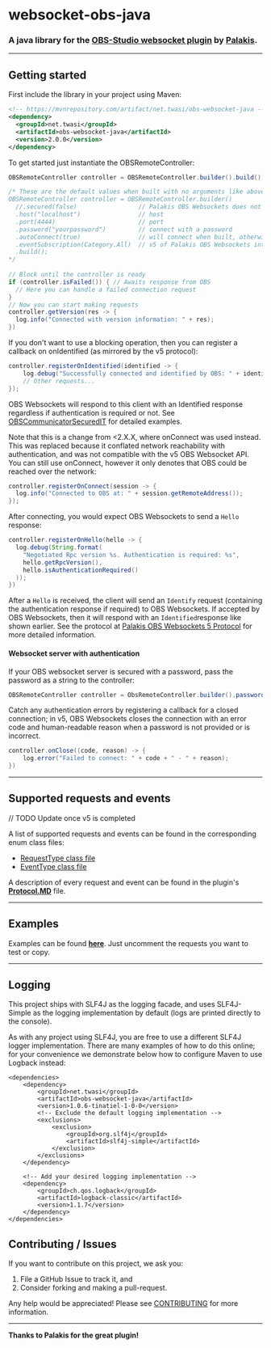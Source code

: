 
# websocket-obs-java
### A java library for the [**OBS-Studio websocket plugin**](https://github.com/Palakis/obs-websocket) by [**Palakis**](https://github.com/Palakis).
---
## Getting started

First include the library in your project using Maven:

```xml
<!-- https://mvnrepository.com/artifact/net.twasi/obs-websocket-java -->
<dependency>
  <groupId>net.twasi</groupId>
  <artifactId>obs-websocket-java</artifactId>
  <version>2.0.0</version>
</dependency>
```

To get started just instantiate the OBSRemoteController:

```java
OBSRemoteController controller = OBSRemoteController.builder().build();

/* These are the default values when built with no arguments like above
OBSRemoteController controller = OBSRemoteController.builder()
  //.secured(false)                 // Palakis OBS Websockets does not support TLS; use a proxy if required for remote connections
  .host("localhost")                // host
  .port(4444)                       // port
  .password("yourpassword")         // connect with a password
  .autoConnect(true)                // will connect when built, otherwise call connect() manually.
  .eventSubscription(Category.All)  // v5 of Palakis OBS Websockets introduces subscription categories for event notifications
  .build();
*/
  
// Block until the controller is ready
if (controller.isFailed()) { // Awaits response from OBS
  // Here you can handle a failed connection request
}
// Now you can start making requests
controller.getVersion(res -> {
  log.info("Connected with version information: " + res);  
})
```

If you don't want to use a blocking operation, then you can register a callback on onIdentified (as
mirrored by the v5 protocol):
```java
controller.registerOnIdentified(identified -> {
	log.debug("Successfully connected and identified by OBS: " + identified);
	// Other requests...
});
```
OBS Websockets will respond to this client with an Identified response regardless if authentication
is required or not. See [OBSCommunicatorSecuredIT](src/integrationTest/java/net/twasi/obsremotejava/test/manual/OBSCommunicatorSecuredIT.java)
for detailed examples.

Note that this is a change from <2.X.X, where onConnect was used instead. This was replaced because
it conflated network reachability with authentication, and was not compatible with the v5 OBS Websocket
API. You can still use onConnect, however it only denotes that OBS could be reached over the network:
```java
controller.registerOnConnect(session -> {
  log.info("Connected to OBS at: " + session.getRemoteAddress());
});
```
After connecting, you would expect OBS Websockets to send a `Hello` response:
```java
controller.registerOnHello(hello -> {
  log.debug(String.format(
    "Negotiated Rpc version %s. Authentication is required: %s",
    hello.getRpcVersion(),
    hello.isAuthenticationRequired()
  ));
})
```
After a `Hello` is received, the client will send an `Identify` request (containing the authentication
response if required) to OBS Websockets. If accepted by OBS Websockets, then it will respond with 
an `Identified`response like shown earlier. See the protocol at 
[Palakis OBS Websockets 5 Protocol](https://github.com/Palakis/obs-websocket/blob/master/docs/generated/protocol.md) 
for more detailed information.

#### Websocket server with authentication

If your OBS websocket server is secured with a password, pass the password as a string to the controller:
```java
OBSRemoteController controller = ObsRemoteController.builder().password("yourpassword").build();
```

Catch any authentication errors by registering a callback for a closed connection; in v5, OBS Websockets
closes the connection with an error code and human-readable reason when a password is not provided 
or is incorrect.
```java
controller.onClose((code, reason) -> {
    log.error("Failed to connect: " + code + " - " + reason);
})
```

---
## Supported requests and events 
// TODO Update once v5 is completed

A list of supported requests and events can be found in the corresponding enum class files:
- [RequestType class file](src/main/java/net/twasi/obsremotejava/requests/RequestType.java)
- [EventType class file](src/main/java/net/twasi/obsremotejava/events/EventType.java)

A description of every request and event can be found in the plugin's [**Protocol.MD**](https://github.com/Palakis/obs-websocket/blob/4.x-current/docs/generated/protocol.md) file.

---
## Examples

Examples can be found [**here**](src/test/java/net/twasi/obsremotejava/test/OBSRemoteControllerTest.java). Just uncomment the requests you want to test or copy.

---

## Logging
This project ships with SLF4J as the logging facade, and uses SLF4J-Simple as the logging implementation
by default (logs are printed directly to the console).

As with any project using SLF4J, you are free to use a different SLF4J logger implementation. There
are many examples of how to do this online; for your convenience we demonstrate below how to 
configure Maven to use Logback instead:
```
<dependencies>
    <dependency>
        <groupId>net.twasi</groupId>
        <artifactId>obs-websocket-java</artifactId>
        <version>1.0.6-tinatiel-1-0-0</version>
        <!-- Exclude the default logging implementation -->
        <exclusions>
            <exclusion>
                <groupId>org.slf4j</groupId>
                <artifactId>slf4j-simple</artifactId>
            </exclusion>
        </exclusions>
    </dependency>
    
    <!-- Add your desired logging implementation -->
    <dependency>
        <groupId>ch.qos.logback</groupId>
        <artifactId>logback-classic</artifactId>
        <version>1.1.7</version>
    </dependency>
</dependencies>
```

## Contributing / Issues

If you want to contribute on this project, we ask you:
 1) File a GitHub Issue to track it, and
 2) Consider forking and making a pull-request.

Any help would be appreciated! Please see [CONTRIBUTING](CONTRIBUTING.md) for more information.

---

**Thanks to Palakis for the great plugin!**
